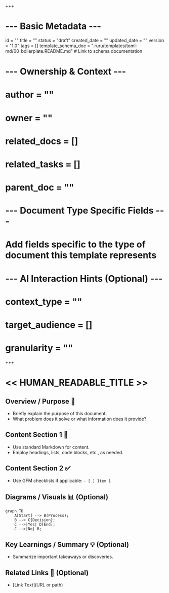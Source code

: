 +++
# --- Basic Metadata ---
id = ""
title = ""
status = "draft"
created_date = ""
updated_date = ""
version = "1.0"
tags = []
template_schema_doc = ".ruru/templates/toml-md/00_boilerplate.README.md" # Link to schema documentation

# --- Ownership & Context ---
# author = ""
# owner = ""
# related_docs = []
# related_tasks = []
# parent_doc = ""

# --- Document Type Specific Fields ---
# Add fields specific to the type of document this template represents

# --- AI Interaction Hints (Optional) ---
# context_type = ""
# target_audience = []
# granularity = ""
+++

# << HUMAN_READABLE_TITLE >>

## Overview / Purpose 🎯

*   Briefly explain the purpose of this document.
*   What problem does it solve or what information does it provide?

## Content Section 1 📝

*   Use standard Markdown for content.
*   Employ headings, lists, code blocks, etc., as needed.

## Content Section 2 ✅

*   Use GFM checklists if applicable: `- [ ] Item 1`

## Diagrams / Visuals 📊 (Optional)

```mermaid
graph TD
    A[Start] --> B(Process);
    B --> C{Decision};
    C -->|Yes| D[End];
    C -->|No| B;
```

## Key Learnings / Summary 💡 (Optional)

*   Summarize important takeaways or discoveries.

## Related Links 🔗 (Optional)

*   [Link Text](URL or path)
